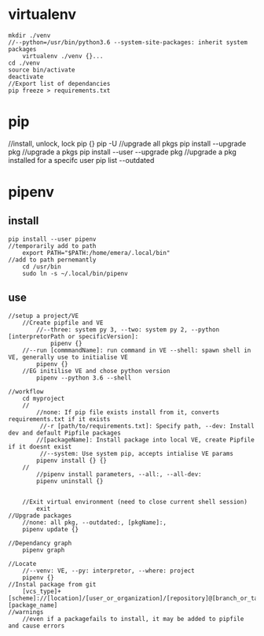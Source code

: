 # virtualenv
	mkdir ./venv
	//--python=/usr/bin/python3.6 --system-site-packages: inherit system packages
        virtualenv ./venv {}...
	cd ./venv
	source bin/activate
	deactivate
	//Export list of dependancies 
	pip freeze > requirements.txt
# pip
//install, unlock, lock
pip {}
pip -U //upgrade all pkgs
pip install --upgrade pkg //upgrade a pkgs
pip install --user --upgrade pkg //upgrade a pkg installed for a specifc user
pip list --outdated

# pipenv
## install
    pip install --user pipenv
    //temporarily add to path
        export PATH="$PATH:/home/emera/.local/bin"
    //add to path pernemantly
        cd /usr/bin
        sudo ln -s ~/.local/bin/pipenv
## use
    //setup a project/VE
        //Create pipfile and VE
            //--three: system py 3, --two: system py 2, --python [interpretorPath or specificVersion]:         
                pipenv {}
        //--run [commmandName]: run command in VE --shell: spawn shell in VE, generally use to initialise VE
            pipenv {}
        //EG initilise VE and chose python version
            pipenv --python 3.6 --shell
        
    //workflow
        cd myproject
        //       
            //none: If pip file exists install from it, converts requirements.txt if it exists
             //-r [path/to/requirements.txt]: Specify path, --dev: Install dev and default Pipfile packages            
            //[packageName]: Install package into local VE, create Pipfile if it doesnt exist
             //--system: Use system pip, accepts intialise VE params
            pipenv install {} {}
        //
            //pipenv install parameters, --all:, --all-dev:
            pipenv uninstall {}

        
        //Exit virtual environment (need to close current shell session)
            exit
    //Upgrade packages
        //none: all pkg, --outdated:, [pkgName]:,
        pipenv update {}

    //Dependancy graph
        pipenv graph

    //Locate
        //--venv: VE, --py: interpretor, --where: project
        pipenv {}
    //Instal package from git
        [vcs_type]+[scheme]://[location]/[user_or_organization]/[repository]@[branch_or_tag]#[package_name]
    //warnings
        //even if a packagefails to install, it may be added to pipfile and cause errors
